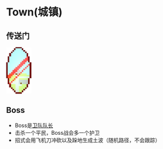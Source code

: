 # Town(城镇)

## 传送门

![](assetes/locations/Town_Mirror.png)

## Boss

- Boss是[卫队队长]()
- 击杀一个平民，Boss战会多一个护卫
- 招式会用飞机刀冲砍以及跺地生成土波（随机路径，不会跟踪）